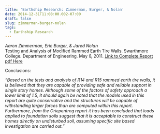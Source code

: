 ```yaml
---
title: 'Earthship Research: Zimmerman, Burger, & Nolan'
date: 2014-12-31T11:08:00.002-07:00
draft: false
slug: zimmerman-burger-nolan
tags:
  - Earthship Research
---
```


_Aaron Zimmerman, Eric Burger, & Jared Nolan_  
Testing and Analysis of Modified Rammed Earth Tire Walls. Swarthmore College. Department of Engineering. May 6, 2011. [Link to Complete Report pdf Here](http://www.archinia.com/images/stories/pdfs/earthshipresearch/zimm%20burger%20nolan.pdf)  

Conclusions:  

_“Based on the tests and analysis of R14 and R15 rammed earth tire walls, it is believed that they are capable of providing safe and reliable support in single story homes. Although some of the factors of safety approach a lower limit of 1.5, it should again be noted that the models used in this report are quite conservative and the structures will be capable of withstanding larger forces than are computed within this report. Furthermore, from the Griepentrog report it has been concluded that loads applied to foundation soils suggest that it is acceptable to construct these homes directly on undisturbed soil, assuming specific site based investigation are carried out.”_
